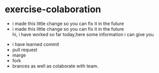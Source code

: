 # exercise-colaboration
* i made this little change so you can fix it in the future
* i made this little change so you can fix it in the future</br>
hi, i have worked so far today,here some information i can give you
+ i have learned commit
+ pull request
+ marge
+ fork
+ brances as well as colaborate with team.
